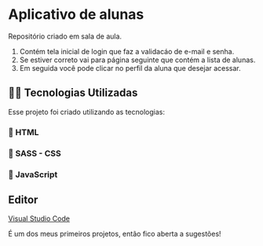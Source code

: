 # Aplicativo de alunas
Repositório criado em sala de aula. 
1. Contém tela inicial de login que faz a validacáo de e-mail e senha. 
2. Se estiver correto vai para página seguinte que contém a lista de alunas. 
3. Em seguida você pode clicar no perfil da aluna que desejar acessar. 

## 👨‍💻️ Tecnologias Utilizadas
Esse projeto foi criado utilizando as tecnologias:
### :small_blue_diamond:  HTML 
### :small_blue_diamond: SASS - CSS 
### :small_blue_diamond: JavaScript 

## Editor
[Visual Studio Code](https://code.visualstudio.com/)


É um dos meus primeiros projetos, então fico aberta a sugestões! 

